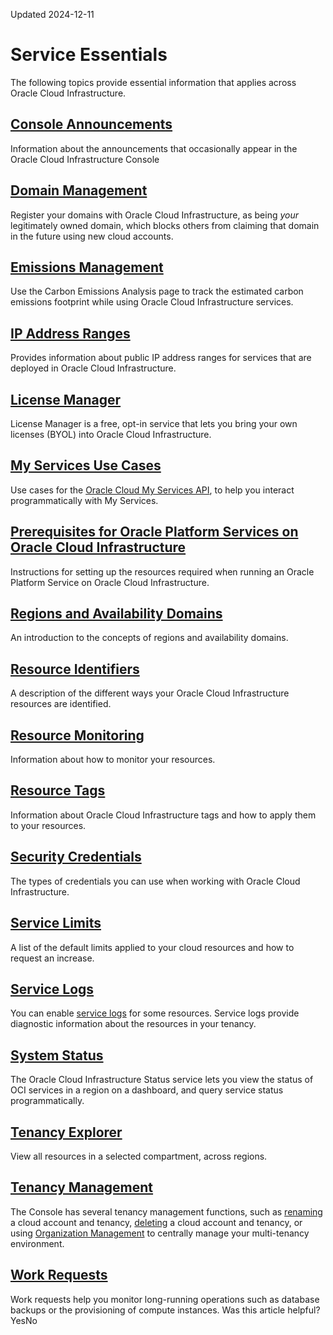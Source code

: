 Updated 2024-12-11
# Service Essentials
The following topics provide essential information that applies across Oracle Cloud Infrastructure.
##  [Console Announcements](https://docs.oracle.com/en-us/iaas/Content/General/Concepts/announcements.htm#Console_Announcements)
Information about the announcements that occasionally appear in the Oracle Cloud Infrastructure Console
## [Domain Management](https://docs.oracle.com/en-us/iaas/Content/General/domain/domains.htm#domain_management "Domain Management allows you to register your domains with Oracle Cloud Infrastructure, as being your legitimately owned domain, which blocks others from claiming that domain in the future using new cloud accounts. OCI customers can redirect new user sign-up attempts that use a corporate email address from that customer's domains.")
Register your domains with Oracle Cloud Infrastructure, as being _your_ legitimately owned domain, which blocks others from claiming that domain in the future using new cloud accounts.
## [Emissions Management](https://docs.oracle.com/en-us/iaas/Content/General/Concepts/emissions-management.htm#emissions-management "Use the Carbon Emissions Analysis page to track the estimated carbon emissions footprint while using Oracle Cloud Infrastructure services.")
Use the Carbon Emissions Analysis page to track the estimated carbon emissions footprint while using Oracle Cloud Infrastructure services.
## [IP Address Ranges](https://docs.oracle.com/en-us/iaas/Content/General/Concepts/addressranges.htm#IP_Address_Ranges)
Provides information about public IP address ranges for services that are deployed in Oracle Cloud Infrastructure. 
## [License Manager](https://docs.oracle.com/en-us/iaas/Content/LicenseManager/Concepts/licensemanageroverview.htm#licensemanagement "License Manager is a free, opt-in service that allows you to bring your own licenses \(BYOL\) into Oracle Cloud Infrastructure.")
License Manager is a free, opt-in service that lets you bring your own licenses (BYOL) into Oracle Cloud Infrastructure.
##  [My Services Use Cases](https://docs.oracle.com/en-us/iaas/Content/MyServices/Concepts/myservicesusecasesoverview.htm#My_Services_Use_Cases)
Use cases for the [Oracle Cloud My Services API](https://docs.oracle.com/iaas/api/#/en/itas/latest/), to help you interact programmatically with My Services.
##  [Prerequisites for Oracle Platform Services on Oracle Cloud Infrastructure](https://docs.oracle.com/en-us/iaas/Content/General/Reference/PaaSprereqs.htm#Prerequisites_for_Oracle_Platform_Services_on_Oracle_Cloud_Infrastructure)
Instructions for setting up the resources required when running an Oracle Platform Service on Oracle Cloud Infrastructure.
##  [Regions and Availability Domains](https://docs.oracle.com/en-us/iaas/Content/General/Concepts/regions.htm#top)
An introduction to the concepts of regions and availability domains.
##  [Resource Identifiers](https://docs.oracle.com/en-us/iaas/Content/General/Concepts/identifiers.htm#Resource_Identifiers)
A description of the different ways your Oracle Cloud Infrastructure resources are identified.
##  [Resource Monitoring](https://docs.oracle.com/en-us/iaas/Content/General/Concepts/resourcemonitoring.htm#Resource_Monitoring)
Information about how to monitor your resources.
##  [Resource Tags](https://docs.oracle.com/en-us/iaas/Content/General/Concepts/resourcetags.htm#Resource_Tags)
Information about Oracle Cloud Infrastructure tags and how to apply them to your resources.
##  [Security Credentials](https://docs.oracle.com/en-us/iaas/Content/General/Concepts/credentials.htm#Security_Credentials)
The types of credentials you can use when working with Oracle Cloud Infrastructure.
##  [Service Limits](https://docs.oracle.com/en-us/iaas/Content/General/Concepts/servicelimits.htm#top "This topic describes the service limits for Oracle Cloud Infrastructure and the process for requesting a service limit increase.")
A list of the default limits applied to your cloud resources and how to request an increase.
## [Service Logs](https://docs.oracle.com/en-us/iaas/Content/General/Concepts/service_logs.htm#service_logs)
You can enable [service logs](https://docs.oracle.com/iaas/Content/Logging/Concepts/service_logs.htm) for some resources. Service logs provide diagnostic information about the resources in your tenancy.
## [System Status](https://docs.oracle.com/en-us/iaas/Content/General/Concepts/status-service.htm#status_service)
The Oracle Cloud Infrastructure Status service lets you view the status of OCI services in a region on a dashboard, and query service status programmatically.
## [Tenancy Explorer](https://docs.oracle.com/en-us/iaas/Content/General/Concepts/compartmentexplorer.htm#Viewing_All_Resources_in_a_Compartment)
View all resources in a selected compartment, across regions.
## [Tenancy Management](https://docs.oracle.com/en-us/iaas/Content/General/Concepts/tenancy_management.htm#tenancy_management "The Console has several tenancy management functions, such as renaming a cloud account and tenancy, deleting a cloud account and tenancy, or using Organization Management \(also known as tenant manager\) to centrally manage your multi-tenancy environment.")
The Console has several tenancy management functions, such as [renaming](https://docs.oracle.com/en-us/iaas/Content/General/Concepts/renamecloudaccount.htm#Renaming_a_Cloud_Account "Use the Rename Tenancy button on the Tenancy details page to rename a tenancy and cloud account.") a cloud account and tenancy, [deleting](https://docs.oracle.com/en-us/iaas/Content/General/Tasks/deleting_tenancy.htm#deleting_tenancy "You can request to delete a tenancy and the associated cloud account in the Console's Tenancy Details page.") a cloud account and tenancy, or using [Organization Management](https://docs.oracle.com/en-us/iaas/Content/General/organization/home.htm#organizations_home "Use Organization Management to centrally manage many tenancies, invite and create child tenancies, view and map subscriptions, and create and attach governance rules to tenancies in an organization.") to centrally manage your multi-tenancy environment.
## [Work Requests](https://docs.oracle.com/en-us/iaas/Content/General/Concepts/workrequestoverview.htm#Work_Requests "Work requests help you monitor long-running operations such as database backups or the provisioning of compute instances.")
Work requests help you monitor long-running operations such as database backups or the provisioning of compute instances.
Was this article helpful?
YesNo

